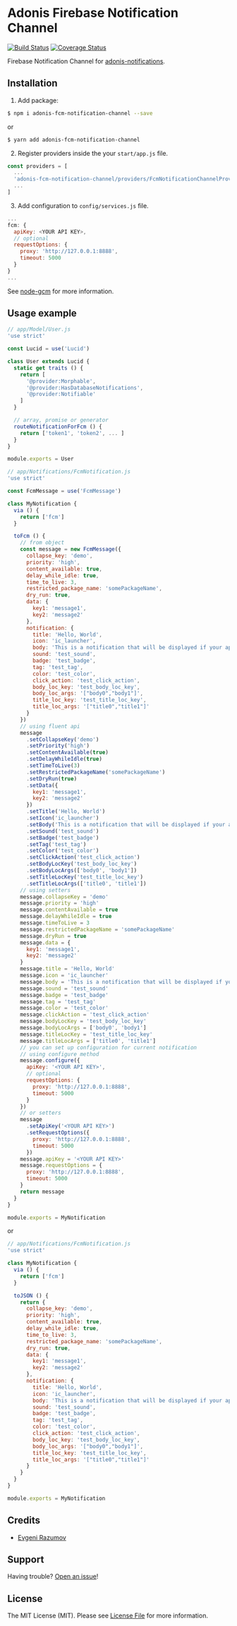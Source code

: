 # Adonis Firebase Notification Channel

[![Build Status](https://travis-ci.org/enniel/adonis-fcm-notification-channel.svg?branch=master)](https://travis-ci.org/enniel/adonis-fcm-notification-channel)
[![Coverage Status](https://coveralls.io/repos/github/enniel/adonis-fcm-notification-channel/badge.svg?branch=master)](https://coveralls.io/github/enniel/adonis-fcm-notification-channel?branch=master)

Firebase Notification Channel for [adonis-notifications](https://github.com/enniel/adonis-notifications).

## Installation

1. Add package:

```bash
$ npm i adonis-fcm-notification-channel --save
```
or

```bash
$ yarn add adonis-fcm-notification-channel
```

2. Register providers inside the your `start/app.js` file.

```js
const providers = [
  ...
  'adonis-fcm-notification-channel/providers/FcmNotificationChannelProvider',
  ...
]
```
3. Add configuration to `config/services.js` file.

```js
...
fcm: {
  apiKey: <YOUR API KEY>,
  // optional
  requestOptions: {
    proxy: 'http://127.0.0.1:8888',
    timeout: 5000
  }
}
...
```

See [node-gcm](https://github.com/ToothlessGear/node-gcm) for more information.

## Usage example

```js
// app/Model/User.js
'use strict'

const Lucid = use('Lucid')

class User extends Lucid {
  static get traits () {
    return [
      '@provider:Morphable',
      '@provider:HasDatabaseNotifications',
      '@provider:Notifiable'
    ]
  }

  // array, promise or generator
  routeNotificationForFcm () {
    return ['token1', 'token2', ... ]
  }
}

module.exports = User
```

```js
// app/Notifications/FcmNotification.js
'use strict'

const FcmMessage = use('FcmMessage')

class MyNotification {
  via () {
    return ['fcm']
  }

  toFcm () {
    // from object
    const message = new FcmMessage({
      collapse_key: 'demo',
      priority: 'high',
      content_available: true,
      delay_while_idle: true,
      time_to_live: 3,
      restricted_package_name: 'somePackageName',
      dry_run: true,
      data: {
        key1: 'message1',
        key2: 'message2'
      },
      notification: {
        title: 'Hello, World',
        icon: 'ic_launcher',
        body: 'This is a notification that will be displayed if your app is in the background.',
        sound: 'test_sound',
        badge: 'test_badge',
        tag: 'test_tag',
        color: 'test_color',
        click_action: 'test_click_action',
        body_loc_key: 'test_body_loc_key',
        body_loc_args: '["body0","body1"]',
        title_loc_key: 'test_title_loc_key',
        title_loc_args: '["title0","title1"]'
      }
    })
    // using fluent api
    message
      .setCollapseKey('demo')
      .setPriority('high')
      .setContentAvailable(true)
      .setDelayWhileIdle(true)
      .setTimeToLive(3)
      .setRestrictedPackageName('somePackageName')
      .setDryRun(true)
      .setData({
        key1: 'message1',
        key2: 'message2'
      })
      .setTitle('Hello, World')
      .setIcon('ic_launcher')
      .setBody('This is a notification that will be displayed if your app is in the background.')
      .setSound('test_sound')
      .setBadge('test_badge')
      .setTag('test_tag')
      .setColor('test_color')
      .setClickAction('test_click_action')
      .setBodyLocKey('test_body_loc_key')
      .setBodyLocArgs(['body0', 'body1'])
      .setTitleLocKey('test_title_loc_key')
      .setTitleLocArgs(['title0', 'title1'])
    // using setters
    message.collapseKey = 'demo'
    message.priority = 'high'
    message.contentAvailable = true
    message.delayWhileIdle = true
    message.timeToLive = 3
    message.restrictedPackageName = 'somePackageName'
    message.dryRun = true
    message.data = {
      key1: 'message1',
      key2: 'message2'
    }
    message.title = 'Hello, World'
    message.icon = 'ic_launcher'
    message.body = 'This is a notification that will be displayed if your app is in the background.'
    message.sound = 'test_sound'
    message.badge = 'test_badge'
    message.tag = 'test_tag'
    message.color = 'test_color'
    message.clickAction = 'test_click_action'
    message.bodyLocKey = 'test_body_loc_key'
    message.bodyLocArgs = ['body0', 'body1']
    message.titleLocKey = 'test_title_loc_key'
    message.titleLocArgs = ['title0', 'title1']
    // you can set up configuration for current notification
    // using configure method
    message.configure({
      apiKey: '<YOUR API KEY>',
      // optional
      requestOptions: {
        proxy: 'http://127.0.0.1:8888',
        timeout: 5000
      }
    })
    // or setters
    message
      .setApiKey('<YOUR API KEY>')
      .setRequestOptions({
        proxy: 'http://127.0.0.1:8888',
        timeout: 5000
      })
    message.apiKey = '<YOUR API KEY>'
    message.requestOptions = {
      proxy: 'http://127.0.0.1:8888',
      timeout: 5000
    }
    return message
  }
}

module.exports = MyNotification
```

or

```js
// app/Notifications/FcmNotification.js
'use strict'

class MyNotification {
  via () {
    return ['fcm']
  }

  toJSON () {
    return {
      collapse_key: 'demo',
      priority: 'high',
      content_available: true,
      delay_while_idle: true,
      time_to_live: 3,
      restricted_package_name: 'somePackageName',
      dry_run: true,
      data: {
        key1: 'message1',
        key2: 'message2'
      },
      notification: {
        title: 'Hello, World',
        icon: 'ic_launcher',
        body: 'This is a notification that will be displayed if your app is in the background.',
        sound: 'test_sound',
        badge: 'test_badge',
        tag: 'test_tag',
        color: 'test_color',
        click_action: 'test_click_action',
        body_loc_key: 'test_body_loc_key',
        body_loc_args: '["body0","body1"]',
        title_loc_key: 'test_title_loc_key',
        title_loc_args: '["title0","title1"]'
      }
    }
  }
}

module.exports = MyNotification
```

## Credits

- [Evgeni Razumov](https://github.com/enniel)

## Support

Having trouble? [Open an issue](https://github.com/enniel/adonis-fcm-notification-channel/issues/new)!

## License

The MIT License (MIT). Please see [License File](LICENSE.md) for more information.
